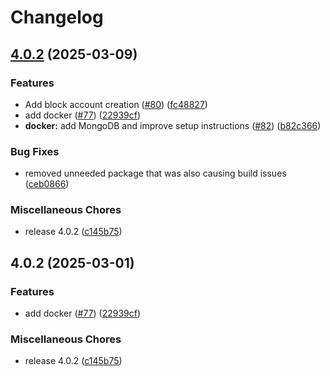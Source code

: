 # Changelog

## [4.0.2](https://github.com/imalexduke/myDrive/compare/v4.0.2...v4.0.2) (2025-03-09)


### Features

* Add block account creation ([#80](https://github.com/imalexduke/myDrive/issues/80)) ([fc48827](https://github.com/imalexduke/myDrive/commit/fc48827338c3eb5632249e34dcc1f5b8d1c61031))
* add docker ([#77](https://github.com/imalexduke/myDrive/issues/77)) ([22939cf](https://github.com/imalexduke/myDrive/commit/22939cf21dc2df8281c588206098f4aaf5472b19))
* **docker:** add MongoDB and improve setup instructions ([#82](https://github.com/imalexduke/myDrive/issues/82)) ([b82c366](https://github.com/imalexduke/myDrive/commit/b82c3665a1fb72964237b154facb29b0ea891768))


### Bug Fixes

* removed unneeded package that was also causing build issues ([ceb0866](https://github.com/imalexduke/myDrive/commit/ceb08661740de7690df525d9f1ee55d767032eeb))


### Miscellaneous Chores

* release 4.0.2 ([c145b75](https://github.com/imalexduke/myDrive/commit/c145b7526b185b57214a946858fcff41ccd67d9e))

## 4.0.2 (2025-03-01)


### Features

* add docker ([#77](https://github.com/subnub/myDrive/issues/77)) ([22939cf](https://github.com/subnub/myDrive/commit/22939cf21dc2df8281c588206098f4aaf5472b19))


### Miscellaneous Chores

* release 4.0.2 ([c145b75](https://github.com/subnub/myDrive/commit/c145b7526b185b57214a946858fcff41ccd67d9e))

